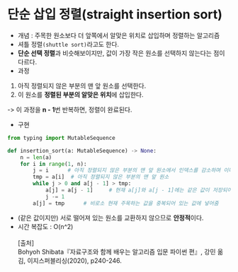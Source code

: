 # 단순 삽입 정렬(straight insertion sort)

- 개념 : 주목한 원소보다 더 앞쪽에서 알맞은 위치로 삽입하며 정렬하는 알고리즘
- 셔틀 정렬`(shuttle sort)`라고도 한다.
- **단순 선택 정렬**과 비슷해보이지만, 값이 가장 작은 원소를 선택하지 않는다는 점이 다르다.
- 과정

1. 아직 정렬되지 않은 부분의 맨 앞 원소를 선택한다.
2. 이 원소를 **정렬된 부분의 알맞은 위치**에 삽입한다.

-> 이 과정을 **n - 1**번 반복하면, 정렬이 완료된다.

- 구현

~~~python
from typing import MutableSequence

def insertion_sort(a: MutableSequence) -> None:
    n = len(a)
    for i in range(1, n):
        j = i 	   # 아직 정렬되지 않은 부분의 맨 앞 원소에서 인덱스를 감소하며 이미 정렬된 부분을 탐색
        tmp = a[i]	# 아직 정렬되지 않은 부분의 맨 앞 원소
        while j > 0 and a[j - 1] > tmp:
            a[j] = a[j - 1]		# 현재 a[j]와 a[j - 1]에는 같은 값이 저장되어 있음
            j -= 1
        a[j] = tmp		# 비로소 현재 주목하는 값을 중복되어 있는 값에 넣어줌
~~~

- (같은 값이지만) 서로 떨어져 있는 원소를 교환하지 않으므로 **안정적**이다.
- 시간 복잡도 : O(n^2)
<br/><br/>
[출처]<br/>
Bohyoh Shibata『자료구조와 함께 배우는 알고리즘 입문 파이썬 편』, 강민 옮김, 이지스퍼블리싱(2020), p240-246.
